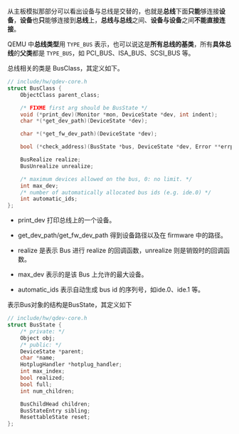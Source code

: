 
从主板模拟那部分可以看出设备与总线是交替的，也就是**总线**下面**只能**够连接**设备**，**设备**也**只**能够连接到**总线**上，**总线与总线**之间、**设备与设备**之间**不能直接连接**。

QEMU 中**总线类型**用 `TYPE_BUS` 表示，也可以说这是**所有总线的基类**，所有**具体总线**的**父类**都是 `TYPE_BUS`，如 PCI_BUS、ISA_BUS、SCSI_BUS 等。

总线相关的类是 BusClass，其定义如下。

```cpp
// include/hw/qdev-core.h
struct BusClass {
    ObjectClass parent_class;

    /* FIXME first arg should be BusState */
    void (*print_dev)(Monitor *mon, DeviceState *dev, int indent);
    char *(*get_dev_path)(DeviceState *dev);

    char *(*get_fw_dev_path)(DeviceState *dev);

    bool (*check_address)(BusState *bus, DeviceState *dev, Error **errp);

    BusRealize realize;
    BusUnrealize unrealize;

    /* maximum devices allowed on the bus, 0: no limit. */
    int max_dev;
    /* number of automatically allocated bus ids (e.g. ide.0) */
    int automatic_ids;
};
```

* print_dev 打印总线上的一个设备。

* get_dev_path/get_fw_dev_path 得到设备路径以及在 firmware 中的路径。

* realize 是表示 Bus 进行 realize 的回调函数，unrealize 则是销毁时的回调函数。

* max_dev 表示的是该 Bus 上允许的最大设备。

* automatic_ids 表示自动生成 bus id 的序列号，如ide.0、ide.1 等。

表示Bus对象的结构是BusState，其定义如下

```cpp
// include/hw/qdev-core.h
struct BusState {
    /* private: */
    Object obj;
    /* public: */
    DeviceState *parent;
    char *name;
    HotplugHandler *hotplug_handler;
    int max_index;
    bool realized;
    bool full;
    int num_children;

    BusChildHead children;
    BusStateEntry sibling;
    ResettableState reset;
};

```